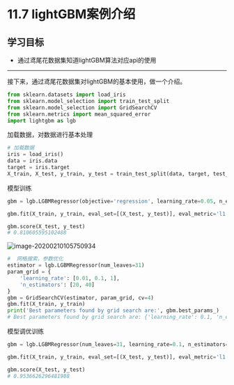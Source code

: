 # 11.7 lightGBM案例介绍

## 学习目标

- 通过鸢尾花数据集知道lightGBM算法对应api的使用

---



接下来，通过鸢尾花数据集对lightGBM的基本使用，做一个介绍。

```python
from sklearn.datasets import load_iris
from sklearn.model_selection import train_test_split
from sklearn.model_selection import GridSearchCV
from sklearn.metrics import mean_squared_error
import lightgbm as lgb
```

加载数据，对数据进行基本处理

```python
# 加载数据
iris = load_iris()
data = iris.data
target = iris.target
X_train, X_test, y_train, y_test = train_test_split(data, target, test_size=0.2)

```

模型训练

```python
gbm = lgb.LGBMRegressor(objective='regression', learning_rate=0.05, n_estimators=20)

gbm.fit(X_train, y_train, eval_set=[(X_test, y_test)], eval_metric='l1', early_stopping_rounds=5)

gbm.score(X_test, y_test)
# 0.810605595102488
```

![image-20200210105750934](https://tva1.sinaimg.cn/large/0082zybply1gbr4dhr3b4j316x0u0n6g.jpg)

```python
#  网格搜索，参数优化
estimator = lgb.LGBMRegressor(num_leaves=31)
param_grid = {
    'learning_rate': [0.01, 0.1, 1],
    'n_estimators': [20, 40]
}
gbm = GridSearchCV(estimator, param_grid, cv=4)
gbm.fit(X_train, y_train)
print('Best parameters found by grid search are:', gbm.best_params_)
# Best parameters found by grid search are: {'learning_rate': 0.1, 'n_estimators': 40}
```

模型调优训练

```python
gbm = lgb.LGBMRegressor(num_leaves=31, learning_rate=0.1, n_estimators=40)

gbm.fit(X_train, y_train, eval_set=[(X_test, y_test)], eval_metric='l1', early_stopping_rounds=5)

gbm.score(X_test, y_test)
# 0.9536626296481988
```

